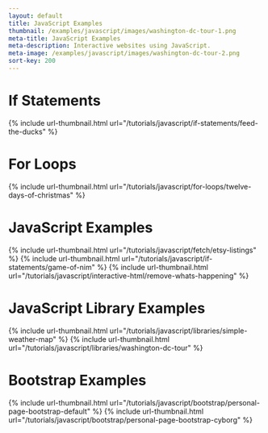 ```yaml
---
layout: default
title: JavaScript Examples
thumbnail: /examples/javascript/images/washington-dc-tour-1.png
meta-title: JavaScript Examples
meta-description: Interactive websites using JavaScript.
meta-image: /examples/javascript/images/washington-dc-tour-2.png
sort-key: 200
---
```


# If Statements

{% include url-thumbnail.html url="/tutorials/javascript/if-statements/feed-the-ducks" %}

# For Loops

{% include url-thumbnail.html url="/tutorials/javascript/for-loops/twelve-days-of-christmas" %}

# JavaScript Examples

{% include url-thumbnail.html url="/tutorials/javascript/fetch/etsy-listings" %}
{% include url-thumbnail.html url="/tutorials/javascript/if-statements/game-of-nim" %}
{% include url-thumbnail.html url="/tutorials/javascript/interactive-html/remove-whats-happening" %}

# JavaScript Library Examples

{% include url-thumbnail.html url="/tutorials/javascript/libraries/simple-weather-map" %}
{% include url-thumbnail.html url="/tutorials/javascript/libraries/washington-dc-tour" %}

# Bootstrap Examples

{% include url-thumbnail.html url="/tutorials/javascript/bootstrap/personal-page-bootstrap-default" %}
{% include url-thumbnail.html url="/tutorials/javascript/bootstrap/personal-page-bootstrap-cyborg" %}
